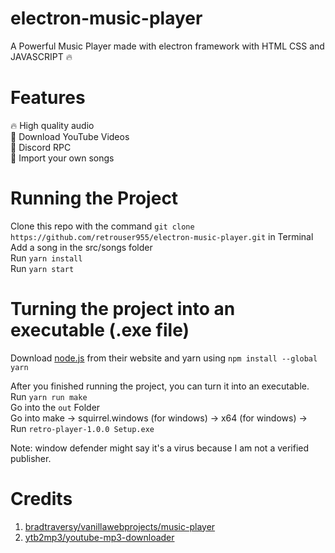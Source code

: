 # electron-music-player
A Powerful Music Player made with electron framework with HTML CSS and JAVASCRIPT 🔥

# Features

🔥 High quality audio  
🔻 Download YouTube Videos  
🌌 Discord RPC  
🎵 Import your own songs

# Running the Project
Clone this repo with the command `git clone https://github.com/retrouser955/electron-music-player.git` in Terminal  
Add a song in the src/songs folder  
Run `yarn install`  
Run `yarn start`

# Turning the project into an executable (.exe file)

Download [node.js](https://nodejs.org/en/) from their website and yarn using `npm install --global yarn`

After you finished running the project, you can turn it into an executable.  
Run `yarn run make`  
Go into the `out` Folder  
Go into make -> squirrel.windows (for windows) -> x64 (for windows) -> Run `retro-player-1.0.0 Setup.exe`

Note: window defender might say it's a virus because I am not a verified publisher.

# Credits

1. [bradtraversy/vanillawebprojects/music-player](https://github.com/bradtraversy/vanillawebprojects/tree/master/music-player)
2. [ytb2mp3/youtube-mp3-downloader](https://github.com/ytb2mp3/youtube-mp3-downloader#readme)
